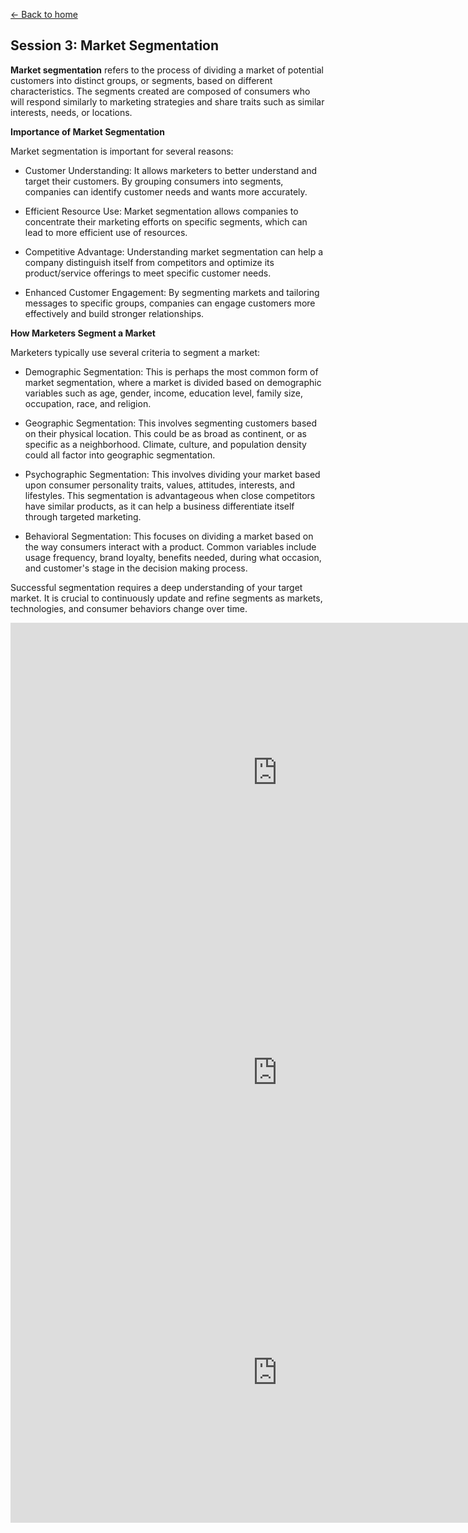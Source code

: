 [<- Back to home](https://pgtreau.github.io/marketing.html)

## Session 3: Market Segmentation

**Market segmentation** refers to the process of dividing a market of potential customers into distinct groups, or segments, based on different characteristics. The segments created are composed of consumers who will respond similarly to marketing strategies and share traits such as similar interests, needs, or locations.

**Importance of Market Segmentation**

Market segmentation is important for several reasons:

- Customer Understanding: It allows marketers to better understand and target their customers. By grouping consumers into segments, companies can identify customer needs and wants more accurately.

- Efficient Resource Use: Market segmentation allows companies to concentrate their marketing efforts on specific segments, which can lead to more efficient use of resources.

- Competitive Advantage: Understanding market segmentation can help a company distinguish itself from competitors and optimize its product/service offerings to meet specific customer needs.

- Enhanced Customer Engagement: By segmenting markets and tailoring messages to specific groups, companies can engage customers more effectively and build stronger relationships.

**How Marketers Segment a Market**

Marketers typically use several criteria to segment a market:

- Demographic Segmentation: This is perhaps the most common form of market segmentation, where a market is divided based on demographic variables such as age, gender, income, education level, family size, occupation, race, and religion.

- Geographic Segmentation: This involves segmenting customers based on their physical location. This could be as broad as continent, or as specific as a neighborhood. Climate, culture, and population density could all factor into geographic segmentation.

- Psychographic Segmentation: This involves dividing your market based upon consumer personality traits, values, attitudes, interests, and lifestyles. This segmentation is advantageous when close competitors have similar products, as it can help a business differentiate itself through targeted marketing.

- Behavioral Segmentation: This focuses on dividing a market based on the way consumers interact with a product. Common variables include usage frequency, brand loyalty, benefits needed, during what occasion, and customer's stage in the decision making process.

Successful segmentation requires a deep understanding of your target market. It is crucial to continuously update and refine segments as markets, technologies, and consumer behaviors change over time.

<iframe width="853" height="480" src="https://www.youtube.com/embed/pCLQkgcjMjY?list=PL14BB28B5FE99A733" title="How to Use Market Segmentation: Developing a Target Market" frameborder="0" allow="accelerometer; autoplay; clipboard-write; encrypted-media; gyroscope; picture-in-picture; web-share" allowfullscreen></iframe>

<iframe width="853" height="480" src="https://www.youtube.com/embed/qCtL8szl-Pk" title="MAR101 - CH6  - Segmentation, Targeting, &amp; Positioning" frameborder="0" allow="accelerometer; autoplay; clipboard-write; encrypted-media; gyroscope; picture-in-picture; web-share" allowfullscreen></iframe>

<iframe width="853" height="480" src="https://www.youtube.com/embed/K400f3nvtrI" title="MARKETING 101: Marketing Segmentation, Targeting, and Positioning" frameborder="0" allow="accelerometer; autoplay; clipboard-write; encrypted-media; gyroscope; picture-in-picture; web-share" allowfullscreen></iframe>
